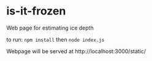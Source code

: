 # is-it-frozen
Web page for estimating ice depth

to run:
`npm install` 
then 
`node index.js` 

Webpage will be served at http://localhost:3000/static/
